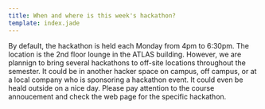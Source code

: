 ```yaml
---
title: When and where is this week's hackathon?
template: index.jade
---
```


By default, the hackathon is held each Monday from 4pm to 6:30pm. The location is the 2nd floor lounge in the ATLAS building. However, we are plannign to bring several hackathons to off-site locations throughout the semester. It could be in another hacker space on campus, off campus, or at a local company who is sponsoring a hackathon event. It could even be heald outside on a nice day. Please pay attention to the course annoucement and check the web page for the specific hackathon.